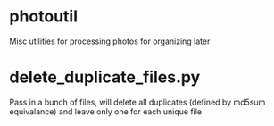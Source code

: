 # photoutil
Misc utilities for processing photos for organizing later

# delete_duplicate_files.py
Pass in a bunch of files, will delete all duplicates (defined by md5sum equivalance) and leave only one for each unique file
